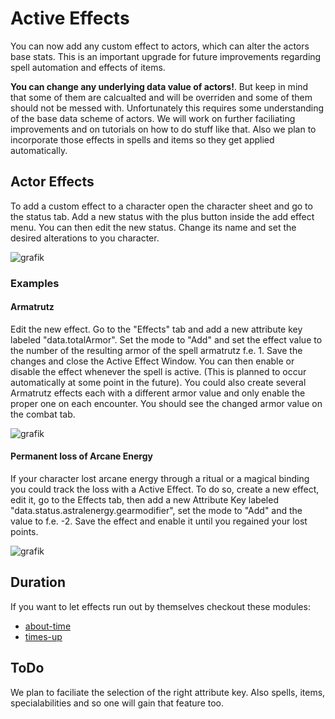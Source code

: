 # Active Effects
 You can now add any custom effect to actors, which can alter the actors base stats. This is an important upgrade for future improvements regarding spell automation and effects of items. 
 
**You can change any underlying data value of actors!**. But keep in mind that some of them are calcualted and will be overriden and some of them should not be messed with.
Unfortunately this requires some understanding of the base data scheme of actors. We will work on further faciliating improvements and on tutorials on how to do stuff like that. 
Also we plan to incorporate those effects in spells and items so they get applied automatically.


## Actor Effects
To add a custom effect to a character open the character sheet and go to the status tab. Add a new status with the plus button inside the add effect menu.
You can then edit the new status. Change its name and set the desired alterations to you character.

![grafik](https://user-images.githubusercontent.com/44941845/112887103-0d442100-90d3-11eb-8ee5-aa056fcbe8e7.png)

### Examples
#### Armatrutz
Edit the new effect. Go to the "Effects" tab and add a new attribute key labeled "data.totalArmor". Set the mode to "Add" and set the effect value to the number of the resulting armor of the spell armatrutz f.e. 1.
Save the changes and close the Active Effect Window. You can then enable or disable the effect whenever the spell is active. (This is planned to occur automatically at some point in the future).
You could also create several Armatrutz effects each with a different armor value and only enable the proper one on each encounter. You should see the changed armor value on the combat tab.

![grafik](https://user-images.githubusercontent.com/44941845/112887203-264cd200-90d3-11eb-8acd-901577120573.png)



#### Permanent loss of Arcane Energy
If your character lost arcane energy through a ritual or a magical binding you could track the loss with a Active Effect. To do so, create a new effect, edit it, go to the Effects tab, then add a new Attribute Key labeled "data.status.astralenergy.gearmodifier", set the mode to "Add" and the value to f.e. -2.
Save the effect and enable it until you regained your lost points.

![grafik](https://user-images.githubusercontent.com/44941845/112887282-441a3700-90d3-11eb-8d86-58271d4275eb.png)


## Duration
If you want to let effects run out by themselves checkout these modules:
* [about-time](https://gitlab.com/tposney/about-time)
* [times-up](https://gitlab.com/tposney/times-up)


## ToDo
We plan to faciliate the selection of the right attribute key. Also spells, items, specialabilities and so one will gain that feature too.
